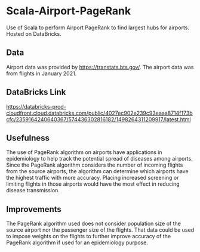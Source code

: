 # Scala-Airport-PageRank
Use of Scala to perform Airport PageRank to find largest hubs for airports. Hosted on DataBricks.

## Data
Airport data was provided by https://transtats.bts.gov/.
The airport data was from flights in January 2021.

## DataBricks Link
https://databricks-prod-cloudfront.cloud.databricks.com/public/4027ec902e239c93eaaa8714f173bcfc/2359164240640367/574436302816182/1498264311209917/latest.html

## Usefulness
The use of PageRank algorithm on airports have applications in epidemiology to help track the potential spread of diseases among airports. Since the PageRank algorithm considers the number of incoming flights from the source airports, the algorithm can determine which airports have the highest traffic with more accuracy. Placing increased screening or limiting flights in those airports would have the most effect in reducing disease transmission.

## Improvements
The PageRank algorithm used does not consider population size of the source airport nor the passenger size of the flights. That data could be used to impose weights on the flights to further improve accuracy of the PageRank algorithm if used for an epidemiology purpose.
